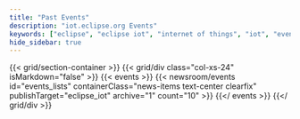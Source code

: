 ```yaml
---
title: "Past Events"
description: "iot.eclipse.org Events"
keywords: ["eclipse", "eclipse iot", "internet of things", "iot", "events", "singapore", "asia"]
hide_sidebar: true
---
```


{{< grid/section-container >}}
  {{< grid/div class="col-xs-24" isMarkdown="false" >}}
    {{< events >}}
      {{< newsroom/events
          id="events_lists"
          containerClass="news-items text-center clearfix"
          publishTarget="eclipse_iot"
          archive="1"
          count="10" >}}
    {{</ events >}}
  {{</ grid/div >}}